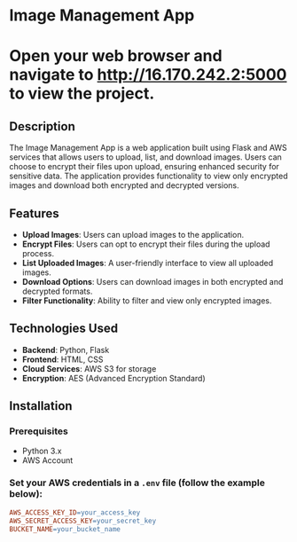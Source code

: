 # Image Management App
# Open your web browser and navigate to http://16.170.242.2:5000 to view the project.

## Description

The Image Management App is a web application built using Flask and AWS services that allows users to upload, list, and download images. Users can choose to encrypt their files upon upload, ensuring enhanced security for sensitive data. The application provides functionality to view only encrypted images and download both encrypted and decrypted versions.

## Features

- **Upload Images**: Users can upload images to the application.
- **Encrypt Files**: Users can opt to encrypt their files during the upload process.
- **List Uploaded Images**: A user-friendly interface to view all uploaded images.
- **Download Options**: Users can download images in both encrypted and decrypted formats.
- **Filter Functionality**: Ability to filter and view only encrypted images.

## Technologies Used

- **Backend**: Python, Flask
- **Frontend**: HTML, CSS
- **Cloud Services**: AWS S3 for storage
- **Encryption**: AES (Advanced Encryption Standard)

## Installation

### Prerequisites

- Python 3.x
- AWS Account

### Set your AWS credentials in a `.env` file (follow the example below):

```makefile
AWS_ACCESS_KEY_ID=your_access_key
AWS_SECRET_ACCESS_KEY=your_secret_key
BUCKET_NAME=your_bucket_name




